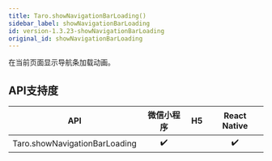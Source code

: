 ```yaml
---
title: Taro.showNavigationBarLoading()
sidebar_label: showNavigationBarLoading
id: version-1.3.23-showNavigationBarLoading
original_id: showNavigationBarLoading
---
```



在当前页面显示导航条加载动画。



## API支持度


| API | 微信小程序 | H5 | React Native |
| :-: | :-: | :-: | :-: |
| Taro.showNavigationBarLoading | ✔️ |  | ✔️ |

